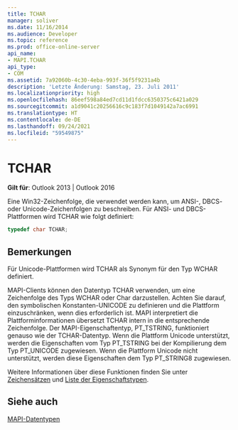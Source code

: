 ```yaml
---
title: TCHAR
manager: soliver
ms.date: 11/16/2014
ms.audience: Developer
ms.topic: reference
ms.prod: office-online-server
api_name:
- MAPI.TCHAR
api_type:
- COM
ms.assetid: 7a92060b-4c30-4eba-993f-36f5f9231a4b
description: 'Letzte Änderung: Samstag, 23. Juli 2011'
ms.localizationpriority: high
ms.openlocfilehash: 86eef598a84ed7cd11d1fdcc6350375c6421a029
ms.sourcegitcommit: a1d9041c20256616c9c183f7d1049142a7ac6991
ms.translationtype: HT
ms.contentlocale: de-DE
ms.lasthandoff: 09/24/2021
ms.locfileid: "59549875"
---
```

# <a name="tchar"></a>TCHAR

  
  
**Gilt für**: Outlook 2013 | Outlook 2016 
  
Eine Win32-Zeichenfolge, die verwendet werden kann, um ANSI-, DBCS- oder Unicode-Zeichenfolgen zu beschreiben. Für ANSI- und DBCS-Plattformen wird TCHAR wie folgt definiert:
  
```cpp
typedef char TCHAR;

```

## <a name="remarks"></a>Bemerkungen

Für Unicode-Plattformen wird TCHAR als Synonym für den Typ WCHAR definiert. 
  
MAPI-Clients können den Datentyp TCHAR verwenden, um eine Zeichenfolge des Typs WCHAR oder Char darzustellen. Achten Sie darauf, den symbolischen Konstanten-UNICODE zu definieren und die Plattform einzuschränken, wenn dies erforderlich ist. MAPI interpretiert die Plattforminformationen übersetzt TCHAR intern in die entsprechende Zeichenfolge. Der MAPI-Eigenschaftentyp, PT_TSTRING, funktioniert genauso wie der TCHAR-Datentyp. Wenn die Plattform Unicode unterstützt, werden die Eigenschaften vom Typ PT_TSTRING bei der Kompilierung dem Typ PT_UNICODE zugewiesen. Wenn die Plattform Unicode nicht unterstützt, werden diese Eigenschaften dem Typ PT_STRING8 zugewiesen.
  
Weitere Informationen über diese Funktionen finden Sie unter [Zeichensätzen](mapi-character-sets.md) und [Liste der Eigenschaftstypen](property-types.md). 
  
## <a name="see-also"></a>Siehe auch



[MAPI-Datentypen](mapi-data-types.md)


